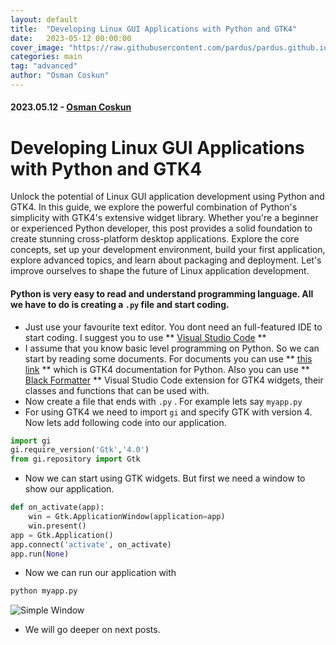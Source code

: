 ```yaml
---
layout: default
title:  "Developing Linux GUI Applications with Python and GTK4"
date:   2023-05-12 00:00:00
cover_image: "https://raw.githubusercontent.com/pardus/pardus.github.io/main/src/lib/assets/python-cover.png"
categories: main
tag: "advanced"
author: "Osman Coskun"
---
```

#### 2023.05.12 - [Osman Coskun](https://github.com/osmancoskun) 
# Developing Linux GUI Applications with Python and GTK4 

Unlock the potential of Linux GUI application development using Python and GTK4. In this guide, we explore the powerful combination of Python's simplicity with GTK4's extensive widget library. Whether you're a beginner or experienced Python developer, this post provides a solid foundation to create stunning cross-platform desktop applications. Explore the core concepts, set up your development environment, build your first application, explore advanced topics, and learn about packaging and deployment. Let's improve ourselves to shape the future of Linux application development.
#### Python is very easy to read and understand programming language. All we have to do is creating a `.py` file and start coding.
* Just use your favourite text editor. You dont need an full-featured IDE to start coding. I suggest you to use ** [Visual Studio Code](https://code.visualstudio.com/) **
* I assume that you know basic level programming on Python. So we can start by reading some documents. For documents you can use ** [this link](https://amolenaar.github.io/pgi-docgen/) ** which is GTK4 documentation for Python. Also you can use ** [Black Formatter](https://marketplace.visualstudio.com/items?itemName=ms-python.black-formatter) ** Visual Studio Code extension for GTK4 widgets, their classes and functions that can be used with.
* Now create a file that ends with `.py` . For example lets say `myapp.py`
* For using GTK4 we need to import `gi` and specify GTK with version 4. Now lets add following code into our application.
```python
import gi
gi.require_version('Gtk','4.0')
from gi.repository import Gtk
```
* Now we can start using GTK widgets. But first we need a window to show our application.
```python
def on_activate(app):
    win = Gtk.ApplicationWindow(application=app)
    win.present()
app = Gtk.Application()
app.connect('activate', on_activate)
app.run(None)
```
* Now we can run our application with 
```bash
python myapp.py
```
![Simple Window](https://raw.githubusercontent.com/pardus/pardus.github.io/main/src/lib/assets/python-gtk-00-1.png)
* We will go deeper on next posts.